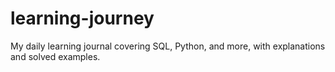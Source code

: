# learning-journey
My daily learning journal covering SQL, Python, and more, with explanations and solved examples.
